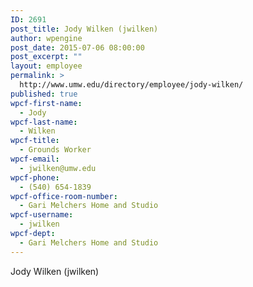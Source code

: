 ```yaml
---
ID: 2691
post_title: Jody Wilken (jwilken)
author: wpengine
post_date: 2015-07-06 08:00:00
post_excerpt: ""
layout: employee
permalink: >
  http://www.umw.edu/directory/employee/jody-wilken/
published: true
wpcf-first-name:
  - Jody
wpcf-last-name:
  - Wilken
wpcf-title:
  - Grounds Worker
wpcf-email:
  - jwilken@umw.edu
wpcf-phone:
  - (540) 654-1839
wpcf-office-room-number:
  - Gari Melchers Home and Studio
wpcf-username:
  - jwilken
wpcf-dept:
  - Gari Melchers Home and Studio
---
```

Jody Wilken (jwilken)